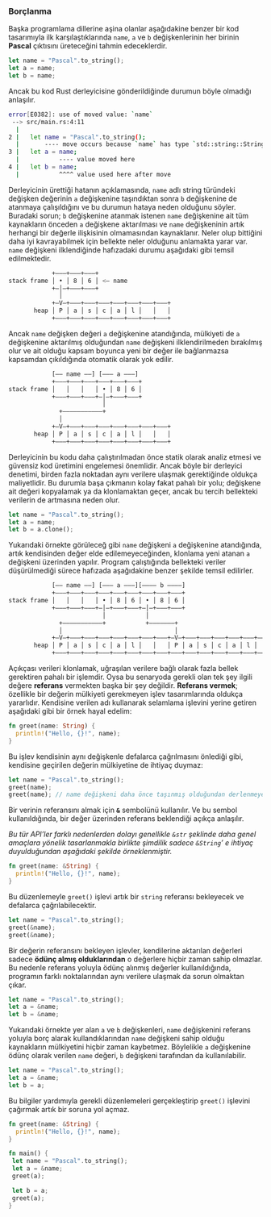 ### Borçlanma
Başka programlama dillerine aşina olanlar aşağıdakine benzer bir kod tasarımıyla ilk karşılaştıklarında `name`, `a` ve `b` değişkenlerinin her birinin **Pascal** çıktısını üreteceğini tahmin edeceklerdir.

```rust
let name = "Pascal".to_string();
let a = name;
let b = name;
```

Ancak bu kod Rust derleyicisine gönderildiğinde durumun böyle olmadığı anlaşılır.  

```bash
error[E0382]: use of moved value: `name`
 --> src/main.rs:4:11
  |
2 |   let name = "Pascal".to_string();
  |       ---- move occurs because `name` has type `std::string::String`, which does not implement the `Copy` trait
3 |   let a = name;
  |           ---- value moved here
4 |   let b = name;
  |           ^^^^ value used here after move
```

Derleyicinin ürettiği hatanın açıklamasında, `name` adlı string türündeki değişken değerinin `a` değişkenine taşındıktan sonra `b` değişkenine de atanmaya çalışıldığını ve bu durumun hataya neden olduğunu söyler. Buradaki sorun; `b` değişkenine atanmak istenen `name` değişkenine ait tüm kaynakların önceden `a` değişkene aktarılması ve `name` değişkeninin artık herhangi bir değerle ilişkisinin olmamasından kaynaklanır. Neler olup bittiğini daha iyi kavrayabilmek için bellekte neler olduğunu anlamakta yarar var. `name` değişkeni ilklendiğinde hafızadaki durumu aşağıdaki gibi temsil edilmektedir.

```bash
            +–––+–––+–––+
stack frame │ • │ 8 │ 6 │ <– name
            +–│–+–––+–––+
              │
            +–V–+–––+–––+–––+–––+–––+–––+–––+
       heap │ P │ a │ s │ c │ a │ l │   │   │
            +–––+–––+–––+–––+–––+–––+–––+–––+
````

Ancak `name` değişken değeri `a` değişkenine atandığında, mülkiyeti de `a` değişkenine aktarılmış olduğundan `name` değişkeni ilklendirilmeden bırakılmış olur ve ait olduğu kapsam boyunca yeni bir değer ile bağlanmazsa kapsamdan çıkıldığında otomatik olarak yok edilir.

```bash
            [–– name ––] [––– a –––]
            +–––+–––+–––+–––+–––+–––+
stack frame │   │   │   │ • │ 8 │ 6 │
            +–––+–––+–––+–│–+–––+–––+
                          │
              +–––––––––––+
              │
            +–V–+–––+–––+–––+–––+–––+–––+–––+
       heap │ P │ a │ s │ c │ a │ l │   │   │
            +–––+–––+–––+–––+–––+–––+–––+–––+
```

Derleyicinin bu kodu daha çalıştırılmadan önce statik olarak analiz etmesi ve güvensiz kod üretimini engelemesi önemlidir. Ancak böyle bir derleyici denetimi, birden fazla noktadan aynı verilere ulaşmak gerektiğinde oldukça maliyetlidir. Bu durumla başa çıkmanın kolay fakat pahalı bir yolu; değişkene ait değeri kopyalamak ya da klonlamaktan geçer, ancak bu tercih bellekteki verilerin de artmasına neden olur.

```rust
let name = "Pascal".to_string();
let a = name;
let b = a.clone();
```

Yukarıdaki örnekte görüleceğ gibi `name` değişkeni `a` değişkenine atandığında, artık kendisinden değer elde edilemeyeceğinden, klonlama yeni atanan `a` değişkeni üzerinden yapılır.  Program çalıştığında bellekteki veriler düşürülmediği sürece hafızada aşağıdakine benzer şekilde temsil edilirler.

```bash
            [–– name ––] [––– a –––][–––– b ––––]
            +–––+–––+–––+–––+–––+–––+–––+–––+–––+
stack frame │   │   │   │ • │ 8 │ 6 │ • │ 8 │ 6 │
            +–––+–––+–––+–│–+–––+–––+–│–+–––+–––+
                          │           │
              +–––––––––––+           +–––––––+
              │                               │
            +–V–+–––+–––+–––+–––+–––+–––+–––+–V–+–––+–––+–––+–––+–––+–––+–––+
       heap │ P │ a │ s │ c │ a │ l │   │   │ P │ a │ s │ c │ a │ l │   │   │
            +–––+–––+–––+–––+–––+–––+–––+–––+–––+–––+–––+–––+–––+–––+–––+–––+
```

Açıkçası verileri klonlamak, uğraşılan verilere bağlı olarak fazla bellek gerektiren pahalı bir işlemdir. Oysa bu senaryoda gerekli olan tek şey ilgili değere **referans** vermekten başka bir şey değildir. **Referans vermek**; özellikle bir değerin mülkiyeti gerekmeyen işlev tasarımlarında oldukça yararlıdır. Kendisine verilen adı kullanarak selamlama işlevini yerine getiren aşağıdaki gibi bir örnek hayal edelim:

```rust
fn greet(name: String) {
  println!("Hello, {}!", name);
}
```

Bu işlev kendisinin aynı değişkenle defalarca çağrılmasını önlediği gibi, kendisine geçirilen değerin mülkiyetine de ihtiyaç duymaz:

```rust
let name = "Pascal".to_string();
greet(name);
greet(name); // name değişkeni daha önce taşınmış olduğundan derlenmeyecek
```

Bir verinin referansını almak için **`&`** sembolünü kullanılır. Ve bu sembol kullanıldığında, bir değer üzerinden referans beklendiği açıkça anlaşılır.

*Bu tür API’ler farklı nedenlerden dolayı genellikle `&str` şeklinde daha genel amaçlara yönelik tasarlanmakla birlikte şimdilik sadece `&String`’ e ihtiyaç duyulduğundan aşağıdaki şekilde örneklenmiştir.*

```rust
fn greet(name: &String) {
  println!("Hello, {}!", name);
}
```

Bu düzenlemeyle `greet()` işlevi artık bir `string` referansı bekleyecek ve defalarca çağrılabilecektir. 

```rust
let name = "Pascal".to_string();
greet(&name);
greet(&name);
```

Bir değerin referansını bekleyen işlevler, kendilerine aktarılan değerleri sadece **ödünç almış olduklarından** o değerlere hiçbir zaman sahip olmazlar. Bu nedenle referans yoluyla ödünç alınmış değerler kullanıldığında, programın farklı noktalarından aynı verilere ulaşmak da sorun olmaktan çıkar.

```rust
let name = "Pascal".to_string();
let a = &name;
let b = &name;
```

Yukarıdaki örnekte yer alan `a` ve `b` değişkenleri, `name` değişkenini referans yoluyla borç alarak kullandıklarından `name` değişkeni sahip olduğu kaynakların mülkiyetini hiçbir zaman kaybetmez. Böylelikle `a` değişkenine ödünç olarak verilen `name` değeri, `b` değişkeni tarafından da kullanılabilir. 

```rust
let name = "Pascal".to_string();
let a = &name;
let b = a;
```

Bu bilgiler yardımıyla gerekli düzenlemeleri gerçekleştirip `greet()` işlevini çağırmak artık bir soruna yol açmaz.

```rust
fn greet(name: &String) {
  println!("Hello, {}!", name);
}

fn main() {
 let name = "Pascal".to_string();
 let a = &name;
 greet(a);

 let b = a;
 greet(a);
}
```
